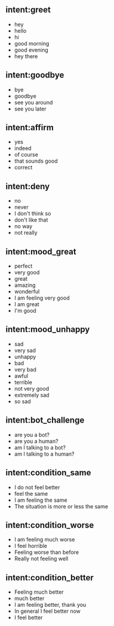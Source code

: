 ## intent:greet
- hey
- hello
- hi
- good morning
- good evening
- hey there

## intent:goodbye
- bye
- goodbye
- see you around
- see you later

## intent:affirm
- yes
- indeed
- of course
- that sounds good
- correct

## intent:deny
- no
- never
- I don't think so
- don't like that
- no way
- not really

## intent:mood_great
- perfect
- very good
- great
- amazing
- wonderful
- I am feeling very good
- I am great
- I'm good

## intent:mood_unhappy
- sad
- very sad
- unhappy
- bad
- very bad
- awful
- terrible
- not very good
- extremely sad
- so sad

## intent:bot_challenge
- are you a bot?
- are you a human?
- am I talking to a bot?
- am I talking to a human?

## intent:condition_same
- I do not feel better
- feel the same
- I am feeling the same
- The situation is more or less the same

## intent:condition_worse
- I am feeling much worse
- I feel horrible
- Feeling worse than before
- Really not feeling well

## intent:condition_better
- Feeling much better
- much better
- I am feeling better, thank you
- In general I feel better now
- I feel better
